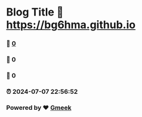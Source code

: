# Blog Title :link: https://bg6hma.github.io 
### :page_facing_up: [0](https://bg6hma.github.io/tag.html) 
### :speech_balloon: 0 
### :hibiscus: 0 
### :alarm_clock: 2024-07-07 22:56:52 
### Powered by :heart: [Gmeek](https://github.com/Meekdai/Gmeek)
